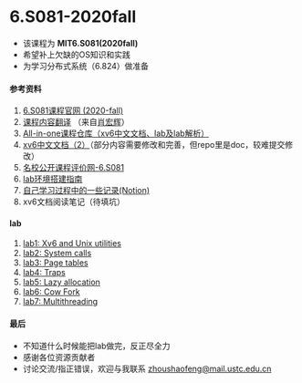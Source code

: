 # 6.S081-2020fall

+ 该课程为 **MIT6.S081(2020fall)**
+ 希望补上欠缺的OS知识和实践
+ 为学习分布式系统（6.824）做准备

#### 参考资料
1. [6.S081课程官网 (2020-fall)](https://pdos.csail.mit.edu/6.S081/2020/schedule.html)
2. [课程内容翻译](https://mit-public-courses-cn-translatio.gitbook.io/mit6-s081/) （来自[肖宏辉](https://www.zhihu.com/people/xiao-hong-hui-15)）
3. [All-in-one课程仓库（xv6中文文档、lab及lab解析）](http://xv6.dgs.zone/)
3. [xv6中文文档（2）](https://github.com/pleasewhy/xv6-book-2020-Chinese)（部分内容需要修改和完善，但repo里是doc，较难提交修改）
5. [名校公开课程评价网-6.S081](https://conanhujinming.github.io/comments-for-awesome-courses/%E6%93%8D%E4%BD%9C%E7%B3%BB%E7%BB%9F/MIT6.S081%E6%93%8D%E4%BD%9C%E7%B3%BB%E7%BB%9F%E5%AF%BC%E8%AE%BA/)
6. [lab环境搭建指南](https://www.bilibili.com/video/BV11K4y127Qk?)
7. [自己学习过程中的一些记录(Notion)](https://evernight.notion.site/MIT-6-S081-708ca9dbc6fb450684ac28cba6616d12)
8. xv6文档阅读笔记（待填坑）

#### lab
1. [lab1: Xv6 and Unix utilities](https://github.com/fung-hwang/6.S081-2020fall/blob/main/lab/lab1-utilities.md)
2. [lab2: System calls](https://github.com/fung-hwang/6.S081-2020fall/blob/main/lab/lab2-system-calls.md)
3. [lab3: Page tables](https://github.com/fung-hwang/6.S081-2020fall/blob/main/lab/lab3-page-tables.md)
4. [lab4: Traps](https://github.com/fung-hwang/6.S081-2020fall/blob/main/lab/lab4-traps.md)
5. [lab5: Lazy allocation](https://github.com/fung-hwang/6.S081-2020fall/blob/main/lab/lab5-lazy-page-allocation.md)
6. [lab6: Cow Fork](https://github.com/fung-hwang/6.S081-2020fall/blob/main/lab/lab6-cow-fork.md)
7. [lab7: Multithreading](https://github.com/fung-hwang/6.S081-2020fall/blob/main/lab/Lab7-Multithreading.md)

#### 最后
+ 不知道什么时候能把lab做完，反正尽全力
+ 感谢各位资源贡献者
+ 讨论交流/指正错误，欢迎与我联系 zhoushaofeng@mail.ustc.edu.cn
